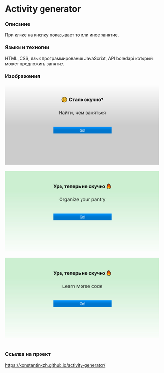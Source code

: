 # Activity generator

### Описание
При клике на кнопку показывает то или иное занятие.

### Языки и техногии
HTML, CSS, язык программирования JavaScript, API boredapi который может предложить занятие.

### Изображения
<div class="container" style="display: flex; justify-content: center; flex-direction: column; width: 100%;">
    <img style="margin-bottom: 20px;" src="/images-for-readme/img1.png" width="100%">
    <img style="margin-bottom: 20px;" src="/images-for-readme/img2.png" width="100%">
    <img style="margin-bottom: 20px;" src="/images-for-readme/img3.png" width="100%">
</div>

### Ссылка на проект
https://konstantinkzh.github.io/activity-generator/